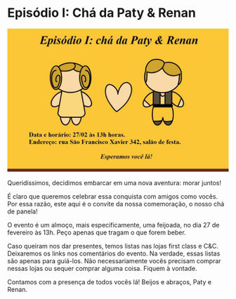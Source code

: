 # Episódio I: Chá da Paty & Renan

![Alt text](site/imgs/capa.jpg)

Queridíssimos,
decidimos embarcar em uma nova aventura: morar juntos!

É claro que queremos celebrar essa conquista com amigos como vocês. Por essa razão, este aqui é o convite da nossa comemoração, o nosso chá de panela!

O evento é um almoço, mais especificamente, uma feijoada, no dia 27 de fevereiro às 13h. Peço apenas que tragam o que forem beber.

Caso queiram nos dar presentes, temos listas nas lojas first class e C&C. Deixaremos os links nos comentários do evento. Na verdade, essas listas são apenas para guiá-los. Não necessariamente vocês precisam comprar nessas lojas ou sequer comprar alguma coisa. Fiquem à vontade.

Contamos com a presença de todos vocês lá!
Beijos e abraços,
Paty e Renan.